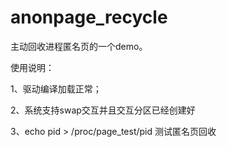 # anonpage_recycle
主动回收进程匿名页的一个demo。

使用说明：

  1、驱动编译加载正常；

  2、系统支持swap交互并且交互分区已经创建好

  3、echo pid > /proc/page_test/pid 测试匿名页回收
